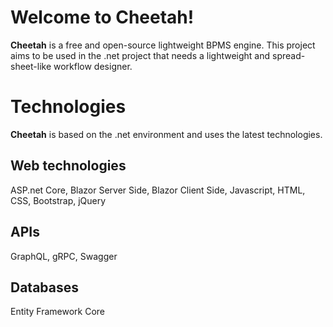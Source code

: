 # Welcome to Cheetah!

**Cheetah** is a free and open-source lightweight BPMS engine.
This project aims to be used in the .net project that needs a lightweight and spread-sheet-like workflow designer.

# Technologies

**Cheetah** is based on the .net environment and uses the latest technologies.

## Web technologies
ASP.net Core, Blazor Server Side, Blazor Client Side, Javascript, HTML, CSS, Bootstrap, jQuery
## APIs
GraphQL, gRPC, Swagger
## Databases
Entity Framework Core